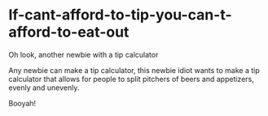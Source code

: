 # If-cant-afford-to-tip-you-can-t-afford-to-eat-out
Oh look, another newbie with a tip calculator

Any newbie can make a tip calculator, this newbie idiot wants to make a tip calculator that allows for people to split pitchers of beers and appetizers, evenly and unevenly. 

Booyah!
